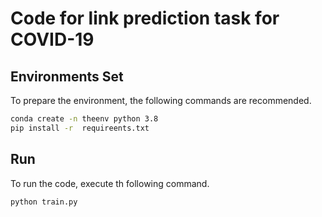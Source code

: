 # Code for link prediction task for COVID-19

## Environments Set
To prepare the environment, the following commands are recommended.

```bash
conda create -n theenv python 3.8
pip install -r  requireents.txt
```


## Run
To run the code, execute th following command.

```bash
python train.py
```